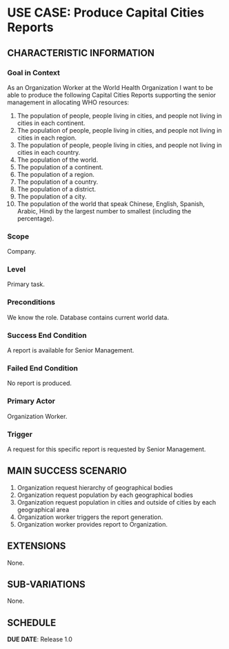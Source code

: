 # USE CASE: Produce Capital Cities Reports

## CHARACTERISTIC INFORMATION

### Goal in Context

As an Organization Worker at the World Health Organization I want to be able to produce the following Capital Cities Reports supporting the senior management in allocating WHO resources:
1. The population of people, people living in cities, and people not living in cities in each continent.
2. The population of people, people living in cities, and people not living in cities in each region. 
3. The population of people, people living in cities, and people not living in cities in each country. 
4. The population of the world. 
5. The population of a continent. 
6. The population of a region. 
7. The population of a country. 
8. The population of a district. 
9. The population of a city.
10. The population of the world that speak Chinese, English, Spanish, Arabic, Hindi by the largest number to smallest (including the percentage).

### Scope

Company.

### Level

Primary task.

### Preconditions

We know the role.  Database contains current world data.

### Success End Condition

A report is available for Senior Management.

### Failed End Condition

No report is produced.

### Primary Actor

Organization Worker.

### Trigger

A request for this specific report is requested by Senior Management.

## MAIN SUCCESS SCENARIO

1. Organization request hierarchy of geographical bodies
2. Organization request population by each geographical bodies
3. Organization request population in cities and outside of cities by each geographical area
4. Organization worker triggers the report generation.
5. Organization worker provides report to Organization.

## EXTENSIONS

None.

## SUB-VARIATIONS

None.

## SCHEDULE

**DUE DATE**: Release 1.0
